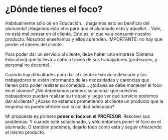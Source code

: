 
# ¿Dónde tienes el foco?

Habitualmente sólo oir en Educación... ¡hagamos esto en benificio del alumando! ¡Hagamos esto otro para que el alumnado esto y aquello!... Vale, no está mal pensar en el cliente. Esto es, el que va a consumir nuestro producto. Nosotros enseñamos y ellos aprenden. IMPORTANTE: no hay que perder el interés del cliente.

Para poder dar un servicio al cliente, debe haber una empresa (Sistema Educativo) que lo lleva a cabo a través de sus trabajadores (profesores, y personal no docente).

Cuando hay dificultades para dar al cliente el servicio deseado y tus trabajadores te están informando de las necesidades y carencias que tienen para poder realizar su cometido... ¿todavía se debe mantener el foco en el alumno?
¿No deberíamos primero solucionar que nuestros trabajadores puedan realizar su trabajo y luego ver qué servicio podemos dar al cliente? ¿Acaso no estamos prometiendo al cliente un producto que la empresa no puede ofrecer con la calidad adecuada?

Mi propuesta es primero **poner el foco en el PROFESOR**. Resolver sus problemas. Y cuando esté solucionado, y sólo entonces poner el foco en el alumnado. O también podemos, dejarlo todo como está y seguir ofreciendo el mismo producto.
